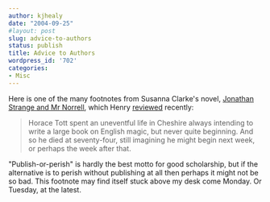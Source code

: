```yaml
---
author: kjhealy
date: "2004-09-25"
#layout: post
slug: advice-to-authors
status: publish
title: Advice to Authors
wordpress_id: '702'
categories:
- Misc
---
```


Here is one of the many footnotes from Susanna Clarke's novel, [Jonathan Strange and Mr Norrell](http://www.amazon.com/exec/obidos/ASIN/1582344167/ref=nosim/), which Henry [reviewed](http://www.crookedtimber.org/archives/002484.html) recently:

> Horace Tott spent an uneventful life in Cheshire always intending to write a large book on English magic, but never quite beginning. And so he died at seventy-four, still imagining he might begin next week, or perhaps the week after that.

"Publish-or-perish" is hardly the best motto for good scholarship, but if the alternative is to perish without publishing at all then perhaps it might not be so bad. This footnote may find itself stuck above my desk come Monday. Or Tuesday, at the latest.
